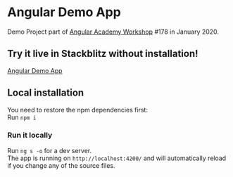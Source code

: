 # Angular Demo App

Demo Project part of <a href="https://angular.ac" target="_blank">Angular Academy Workshop</a> #178 in January 2020.

## Try it live in Stackblitz without installation!

<a href="https://stackblitz.com/github/ldex/Angular-Academy-178" target="_blank">Angular Demo App</a> 


## Local installation

You need to restore the npm dependencies first:  
Run `npm i`

### Run it locally

Run `ng s -o` for a dev server.  
The app is running on `http://localhost:4200/` and will automatically reload if you change any of the source files.